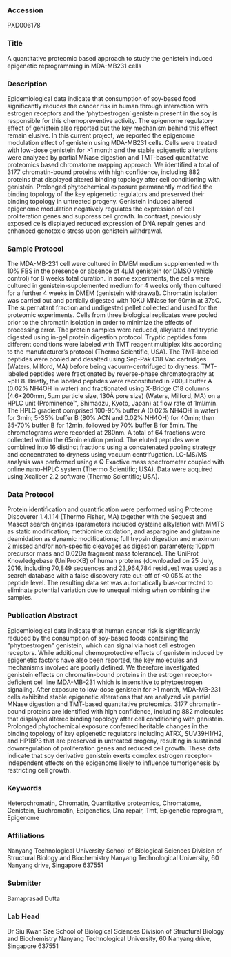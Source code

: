 ### Accession
PXD006178

### Title
A quantitative proteomic based approach to study the genistein induced epigenetic reprogramming in MDA-MB231 cells

### Description
Epidemiological data indicate that consumption of soy-based food significantly reduces the cancer risk in human through interaction with estrogen receptors and the ‘phytoestrogen’ genistein present in the soy is responsible for this chemopreventive activity. The epigenome regulatory effect of genistein also reported but the key mechanism behind this effect remain elusive. In this current project, we reported the epigenome modulation effect of genistein using MDA-MB231 cells. Cells were treated with low-dose genistein for >1 month and the stable epigenetic alterations were analyzed by partial MNase digestion and TMT-based quantitative proteomics based chromatome mapping approach. We identified a total of 3177 chromatin-bound proteins with high confidence, including 882 proteins that displayed altered binding topology after cell conditioning with genistein. Prolonged phytochemical exposure permanently modified the binding topology of the key epigenetic regulators and preserved their binding topology in untreated progeny. Genistein induced altered epigenome modulation negatively regulates the expression of cell proliferation genes and suppress cell growth. In contrast, previously exposed cells displayed reduced expression of DNA repair genes and enhanced genotoxic stress upon genistein withdrawal.

### Sample Protocol
The MDA-MB-231 cell were cultured in DMEM medium supplemented with 10% FBS in the presence or absence of 4µM genistein (or DMSO vehicle control) for 8 weeks total duration. In some experiments, the cells were cultured in genistein-supplemented medium for 4 weeks only then cultured for a further 4 weeks in DMEM (genistein withdrawal). Chromatin isolation was carried out and partially digested with 10KU MNase for 60min at 37oC. The supernatant fraction and undigested pellet collected and used for the proteomic experiments. Cells from three biological replicates were pooled prior to the chromatin isolation in order to minimize the effects of processing error. The protein samples were reduced, alkylated and tryptic digested using in-gel protein digestion protocol. Tryptic peptides form different conditions were labeled with TMT reagent multiplex kits according to the manufacturer’s protocol (Thermo Scientific, USA). The TMT-labeled peptides were pooled and desalted using Sep-Pak C18 Vac cartridges (Waters, Milford, MA) before being vacuum-centrifuged to dryness. TMT-labeled peptides were fractionated by reverse-phase chromatography at ~pH 8. Briefly, the labeled peptides were reconstituted in 200μl buffer A (0.02% NH4OH in water) and fractionated using X-Bridge C18 columns (4.6×200mm, 5μm particle size, 130Å pore size) (Waters, Milford, MA) on a HPLC unit (Prominence™, Shimadzu, Kyoto, Japan) at flow rate of 1ml/min. The HPLC gradient comprised 100-95% buffer A (0.02% NH4OH in water) for 3min; 5-35% buffer B (80% ACN and 0.02% NH4OH) for 40min; then 35-70% buffer B for 12min, followed by 70% buffer B for 5min. The chromatograms were recorded at 280nm. A total of 64 fractions were collected within the 65min elution period. The eluted peptides were combined into 16 distinct fractions using a concatenated pooling strategy and concentrated to dryness using vacuum centrifugation. LC-MS/MS analysis was performed using a Q Exactive mass spectrometer coupled with online nano-HPLC system (Thermo Scientific; USA). Data were acquired using Xcaliber 2.2 software (Thermo Scientific; USA).

### Data Protocol
Protein identification and quantification were performed using Proteome Discoverer 1.4.1.14 (Thermo Fisher, MA) together with the Sequest and Mascot search engines (parameters included cysteine alkylation with MMTS as static modification; methionine oxidation, and asparagine and glutamine deamidation as dynamic modifications; full trypsin digestion and maximum 2 missed and/or non-specific cleavages as digestion parameters; 10ppm precursor mass and 0.02Da fragment mass tolerance). The UniProt Knowledgebase (UniProtKB) of human proteins (downloaded on 25 July, 2016, including 70,849 sequences and 23,964,784 residues) was used as a search database with a false discovery rate cut-off of <0.05% at the peptide level. The resulting data set was automatically bias-corrected to eliminate potential variation due to unequal mixing when combining the samples.

### Publication Abstract
Epidemiological data indicate that human cancer risk is significantly reduced by the consumption of soy-based foods containing the "phytoestrogen" genistein, which can signal via host cell estrogen receptors. While additional chemoprotective effects of genistein induced by epigenetic factors have also been reported, the key molecules and mechanisms involved are poorly defined. We therefore investigated genistein effects on chromatin-bound proteins in the estrogen receptor-deficient cell line MDA-MB-231 which is insensitive to phytoestrogen signaling. After exposure to low-dose genistein for &gt;1 month, MDA-MB-231 cells exhibited stable epigenetic alterations that are analyzed via partial MNase digestion and TMT-based quantitative proteomics. 3177 chromatin-bound proteins are identified with high confidence, including 882 molecules that displayed altered binding topology after cell conditioning with genistein. Prolonged phytochemical exposure conferred heritable changes in the binding topology of key epigenetic regulators including ATRX, SUV39H1/H2, and HP1BP3 that are preserved in untreated progeny, resulting in sustained downregulation of proliferation genes and reduced cell growth. These data indicate that soy derivative genistein exerts complex estrogen receptor-independent effects on the epigenome likely to influence tumorigenesis by restricting cell growth.

### Keywords
Heterochromatin, Chromatin, Quantitative proteomics, Chromatome, Genistein, Euchromatin, Epigenetics, Dna repair, Tmt, Epigenetic reprogram, Epigenome

### Affiliations
Nanyang Technological University
School of Biological Sciences Division of Structural Biology and Biochemistry Nanyang Technological University, 60 Nanyang drive, Singapore 637551

### Submitter
Bamaprasad Dutta

### Lab Head
Dr Siu Kwan Sze
School of Biological Sciences Division of Structural Biology and Biochemistry Nanyang Technological University, 60 Nanyang drive, Singapore 637551


